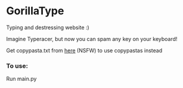 # GorillaType

Typing and destressing website :)

Imagine Typeracer, but now you can spam any key on your keyboard!

Get copypasta.txt from [here](https://drive.google.com/file/d/16hbqJoJLnthhPp2Ie2GUTetIel8XIVmO/view?usp=sharing) (NSFW) to use copypastas instead

### To use:
Run main.py
